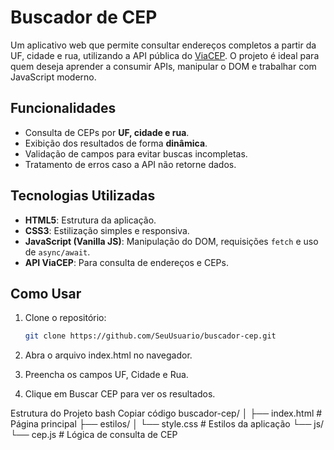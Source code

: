 # Buscador de CEP

Um aplicativo web que permite consultar endereços completos a partir da UF, cidade e rua, utilizando a API pública do [ViaCEP](https://viacep.com.br/). O projeto é ideal para quem deseja aprender a consumir APIs, manipular o DOM e trabalhar com JavaScript moderno.

## Funcionalidades

- Consulta de CEPs por **UF, cidade e rua**.
- Exibição dos resultados de forma **dinâmica**.
- Validação de campos para evitar buscas incompletas.
- Tratamento de erros caso a API não retorne dados.

## Tecnologias Utilizadas

- **HTML5**: Estrutura da aplicação.
- **CSS3**: Estilização simples e responsiva.
- **JavaScript (Vanilla JS)**: Manipulação do DOM, requisições `fetch` e uso de `async/await`.
- **API ViaCEP**: Para consulta de endereços e CEPs.

## Como Usar

1. Clone o repositório:
   ```bash
   git clone https://github.com/SeuUsuario/buscador-cep.git
2. Abra o arquivo index.html no navegador.

3. Preencha os campos UF, Cidade e Rua.

4. Clique em Buscar CEP para ver os resultados.

Estrutura do Projeto
bash
Copiar código
buscador-cep/
│
├── index.html         # Página principal
├── estilos/
│   └── style.css      # Estilos da aplicação
└── js/
    └── cep.js         # Lógica de consulta de CEP
